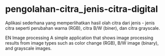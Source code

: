 # pengolahan-citra_jenis-citra-digital
Aplikasi sederhana yang memperlihatkan hasil olah citra dari jenis - jenis citra seperti perubahan warna (RGB), citra B/W (biner), dan citra grayscale.

EN
Image processing
A simple application that shows image processing results from image types such as color change (RGB), B/W image (binary), and grayscale images.
